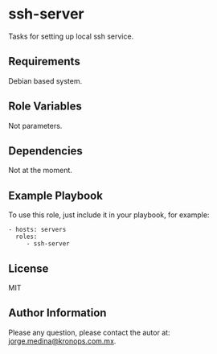 ssh-server
==========

Tasks for setting up local ssh service.

Requirements
------------

Debian based system.

Role Variables
--------------

Not parameters.

Dependencies
------------

Not at the moment.

Example Playbook
----------------

To use this role, just include it in your playbook, for example:

    - hosts: servers
      roles:
         - ssh-server

License
-------

MIT

Author Information
------------------

Please any question, please contact the autor at: jorge.medina@kronops.com.mx.

